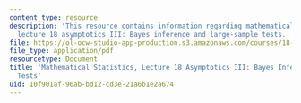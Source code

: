 ```yaml
---
content_type: resource
description: 'This resource contains information regarding mathematical statistics,
  lecture 18 asymptotics III: Bayes inference and large-sample tests.'
file: https://ol-ocw-studio-app-production.s3.amazonaws.com/courses/18-655-mathematical-statistics-spring-2016/10f901af96abbd12cd3e21a6b1e2a674_MIT18_655S16_LecNote18.pdf
file_type: application/pdf
resourcetype: Document
title: 'Mathematical Statistics, Lecture 18 Asymptotics III: Bayes Inference and Large-Sample
  Tests'
uid: 10f901af-96ab-bd12-cd3e-21a6b1e2a674
---
```

